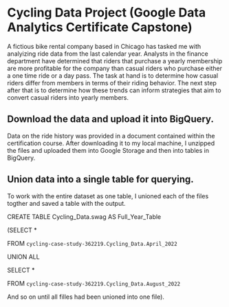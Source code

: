 # Cycling Data Project (Google Data Analytics Certificate Capstone)

A fictious bike rental company based in Chicago has tasked me with analyizing ride data from the last calendar year. Analysts in the finance department have determined that riders that purchase a yearly membership are more profitable for the company than casual riders who purchase either a one time ride or a day pass. The task at hand is to determine how casual riders differ from members in terms of their riding behavior. The next step after that is to determine how these trends can inform strategies that aim to convert casual riders into yearly members.

## Download the data and upload it into BigQuery.

Data on the ride history was provided in a document contained within the certification course. After downloading it to my local machine, I unzipped the files and uploaded them into Google Storage and then into tables in BigQuery.

## Union data into a single table for querying.

To work with the entire dataset as one table, I unioned each of the files togther and saved a table with the output.

CREATE TABLE Cycling_Data.swag AS Full_Year_Table

(SELECT *

FROM `cycling-case-study-362219.Cycling_Data.April_2022`

UNION ALL 

SELECT *

FROM `cycling-case-study-362219.Cycling_Data.August_2022`

And so on until all filles had been unioned into one file).
